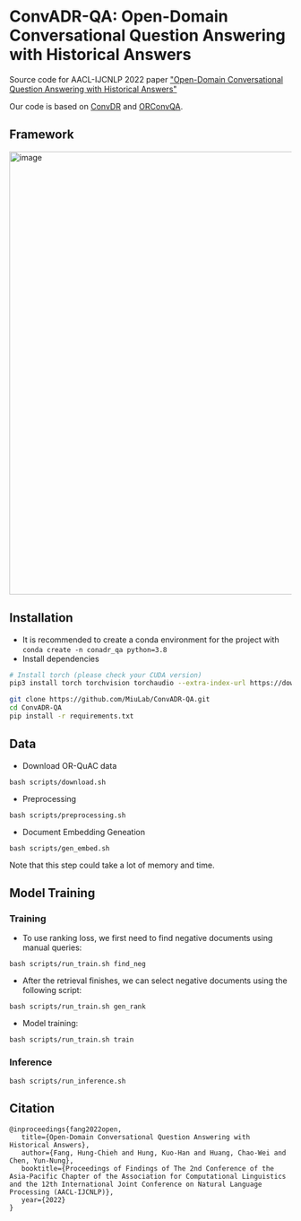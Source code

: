 # ConvADR-QA: Open-Domain Conversational Question Answering with Historical Answers

Source code for AACL-IJCNLP 2022 paper ["Open-Domain Conversational Question Answering with Historical Answers"](https://arxiv.org/abs/2211.09401)

Our code is based on [ConvDR](https://github.com/thunlp/ConvDR) and [ORConvQA](https://github.com/prdwb/orconvqa-release).

## Framework

<img width="790" alt="image" src="https://user-images.githubusercontent.com/2268109/202982724-7eadbe15-7861-415e-83d0-322c12f20881.png">


## Installation
* It is recommended to create a conda environment for the project with `conda create -n conadr_qa python=3.8`
* Install dependencies
```bash
# Install torch (please check your CUDA version)
pip3 install torch torchvision torchaudio --extra-index-url https://download.pytorch.org/whl/cu102

git clone https://github.com/MiuLab/ConvADR-QA.git
cd ConvADR-QA 
pip install -r requirements.txt
```

## Data
- Download OR-QuAC data
```
bash scripts/download.sh
```
- Preprocessing
```
bash scripts/preprocessing.sh
```
- Document Embedding Geneation
```
bash scripts/gen_embed.sh
```
Note that this step could take a lot of memory and time.


## Model Training

### Training
- To use ranking loss, we first need to find negative documents using manual queries:
```
bash scripts/run_train.sh find_neg
```
- After the retrieval finishes, we can select negative documents using the following script:
```
bash scripts/run_train.sh gen_rank
```
- Model training:
```
bash scripts/run_train.sh train
```
### Inference
```
bash scripts/run_inference.sh
```
## Citation
```
@inproceedings{fang2022open,
   title={Open-Domain Conversational Question Answering with Historical Answers},
   author={Fang, Hung-Chieh and Hung, Kuo-Han and Huang, Chao-Wei and Chen, Yun-Nung},
   booktitle={Proceedings of Findings of The 2nd Conference of the Asia-Pacific Chapter of the Association for Computational Linguistics and the 12th International Joint Conference on Natural Language Processing (AACL-IJCNLP)},
   year={2022}
}
```
